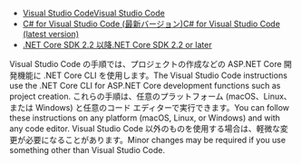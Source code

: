 * [<span data-ttu-id="1e3db-101">Visual Studio Code</span><span class="sxs-lookup"><span data-stu-id="1e3db-101">Visual Studio Code</span></span>](https://code.visualstudio.com/download)
* [<span data-ttu-id="1e3db-102">C# for Visual Studio Code (最新バージョン)</span><span class="sxs-lookup"><span data-stu-id="1e3db-102">C# for Visual Studio Code (latest version)</span></span>](https://marketplace.visualstudio.com/items?itemName=ms-dotnettools.csharp)
* [<span data-ttu-id="1e3db-103">.NET Core SDK 2.2 以降</span><span class="sxs-lookup"><span data-stu-id="1e3db-103">.NET Core SDK 2.2 or later</span></span>](https://dotnet.microsoft.com/download/dotnet-core)

<span data-ttu-id="1e3db-104">Visual Studio Code の手順では、プロジェクトの作成などの ASP.NET Core 開発機能に .NET Core CLI を使用します。</span><span class="sxs-lookup"><span data-stu-id="1e3db-104">The Visual Studio Code instructions use the .NET Core CLI for ASP.NET Core development functions such as project creation.</span></span> <span data-ttu-id="1e3db-105">これらの手順は、任意のプラットフォーム (macOS、Linux、または Windows) と任意のコード エディターで実行できます。</span><span class="sxs-lookup"><span data-stu-id="1e3db-105">You can follow these instructions on any platform (macOS, Linux, or Windows) and with any code editor.</span></span> <span data-ttu-id="1e3db-106">Visual Studio Code 以外のものを使用する場合は、軽微な変更が必要になることがあります。</span><span class="sxs-lookup"><span data-stu-id="1e3db-106">Minor changes may be required if you use something other than Visual Studio Code.</span></span>
